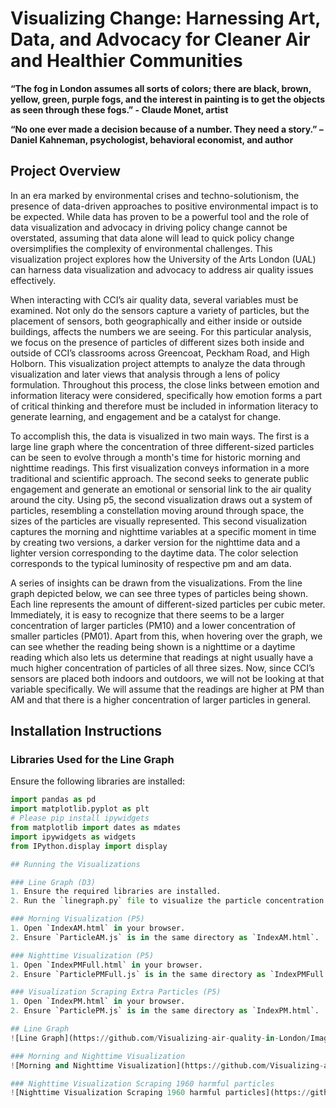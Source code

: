 # Visualizing Change: Harnessing Art, Data, and Advocacy for Cleaner Air and Healthier Communities

**“The fog in London assumes all sorts of colors; there are black, brown, yellow, green, purple fogs, and the interest in painting is to get the objects as seen through these fogs.” - Claude Monet, artist**

**“No one ever made a decision because of a number. They need a story.” – Daniel Kahneman, psychologist, behavioral economist, and author**

## Project Overview

In an era marked by environmental crises and techno-solutionism, the presence of data-driven approaches to positive environmental impact is to be expected. While data has proven to be a powerful tool and the role of data visualization and advocacy in driving policy change cannot be overstated, assuming that data alone will lead to quick policy change oversimplifies the complexity of environmental challenges. This visualization project explores how the University of the Arts London (UAL) can harness data visualization and advocacy to address air quality issues effectively.

When interacting with CCI’s air quality data, several variables must be examined. Not only do the sensors capture a variety of particles, but the placement of sensors, both geographically and either inside or outside buildings, affects the numbers we are seeing. For this particular analysis, we focus on the presence of particles of different sizes both inside and outside of CCI’s classrooms across Greencoat, Peckham Road, and High Holborn. This visualization project attempts to analyze the data through visualization and later views that analysis through a lens of policy formulation. Throughout this process, the close links between emotion and information literacy were considered, specifically how emotion forms a part of critical thinking and therefore must be included in information literacy to generate learning, and engagement and be a catalyst for change.

To accomplish this, the data is visualized in two main ways. The first is a large line graph where the concentration of three different-sized particles can be seen to evolve through a month's time for historic morning and nighttime readings. This first visualization conveys information in a more traditional and scientific approach. The second seeks to generate public engagement and generate an emotional or sensorial link to the air quality around the city. Using p5, the second visualization draws out a system of particles, resembling a constellation moving around through space, the sizes of the particles are visually represented. This second visualization captures the morning and nighttime variables at a specific moment in time by creating two versions, a darker version for the nighttime data and a lighter version corresponding to the daytime data. The color selection corresponds to the typical luminosity of respective pm and am data.

A series of insights can be drawn from the visualizations. From the line graph depicted below, we can see three types of particles being shown. Each line represents the amount of different-sized particles per cubic meter. Immediately, it is easy to recognize that there seems to be a larger concentration of larger particles (PM10) and a lower concentration of smaller particles (PM01). Apart from this, when hovering over the graph, we can see whether the reading being shown is a nighttime or a daytime reading which also lets us determine that readings at night usually have a much higher concentration of particles of all three sizes. Now, since CCI’s sensors are placed both indoors and outdoors, we will not be looking at that variable specifically. We will assume that the readings are higher at PM than AM and that there is a higher concentration of larger particles in general.

## Installation Instructions

### Libraries Used for the Line Graph

Ensure the following libraries are installed:
```python
import pandas as pd
import matplotlib.pyplot as plt
# Please pip install ipywidgets
from matplotlib import dates as mdates
import ipywidgets as widgets
from IPython.display import display

## Running the Visualizations

### Line Graph (D3)
1. Ensure the required libraries are installed.
2. Run the `linegraph.py` file to visualize the particle concentration over time.

### Morning Visualization (P5)
1. Open `IndexAM.html` in your browser.
2. Ensure `ParticleAM.js` is in the same directory as `IndexAM.html`.

### Nighttime Visualization (P5)
1. Open `IndexPMFull.html` in your browser.
2. Ensure `ParticlePMFull.js` is in the same directory as `IndexPMFull.html`.

### Visualization Scraping Extra Particles (P5)
1. Open `IndexPM.html` in your browser.
2. Ensure `ParticlePM.js` is in the same directory as `IndexPM.html`.

## Line Graph
![Line Graph](https://github.com/Visualizing-air-quality-in-London/Images/linegraph.png)

### Morning and Nighttime Visualization
![Morning and Nighttime Visualization](https://github.com/Visualizing-air-quality-in-London/Images/AM_PMVisualization.png)

### Nighttime Visualization Scraping 1960 harmful particles
![Nighttime Visualization Scraping 1960 harmful particles](https://github.com/Visualizing-air-quality-in-London/Images/PMVisualizationScrapingExcess.png)


